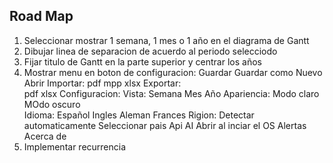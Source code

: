 ## Road Map

1. Seleccionar mostrar 1 semana, 1 mes o 1 año en el diagrama de Gantt
2. Dibujar linea de separacion de acuerdo al periodo selecciodo
3. Fijar titulo de Gantt en la parte superior y centrar los años
4. Mostrar menu en boton de configuracion:
                                            Guardar
                                            Guardar como
                                            Nuevo
                                            Abrir
                                            Importar:
                                                        pdf
                                                        mpp
                                                        xlsx
                                            Exportar:   
                                                        pdf
                                                        xlsx
                                            Configuracion:
                                                            Vista:
                                                                   Semana
                                                                   Mes
                                                                   Año
                                                            Apariencia:
                                                                         Modo claro
                                                                         MOdo oscuro       
                                                            Idioma:
                                                                    Español
                                                                    Ingles
                                                                    Aleman
                                                                    Frances
                                                            Rigion:
                                                                    Detectar automaticamente
                                                                    Seleccionar pais
                                                            Api AI
                                                            Abrir al inciar el OS
                                                            Alertas
                                            Acerca de
5. Implementar recurrencia
